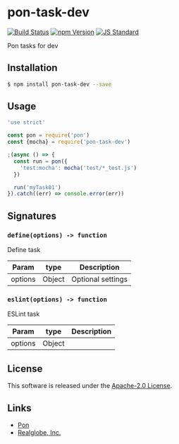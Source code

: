 pon-task-dev
==========

<!---
This file is generated by ape-tmpl. Do not update manually.
--->

<!-- Badge Start -->
<a name="badges"></a>

[![Build Status][bd_travis_shield_url]][bd_travis_url]
[![npm Version][bd_npm_shield_url]][bd_npm_url]
[![JS Standard][bd_standard_shield_url]][bd_standard_url]

[bd_repo_url]: https://github.com/realglobe-Inc/pon-task-dev
[bd_travis_url]: http://travis-ci.org/realglobe-Inc/pon-task-dev
[bd_travis_shield_url]: http://img.shields.io/travis/realglobe-Inc/pon-task-dev.svg?style=flat
[bd_travis_com_url]: http://travis-ci.com/realglobe-Inc/pon-task-dev
[bd_travis_com_shield_url]: https://api.travis-ci.com/realglobe-Inc/pon-task-dev.svg?token=
[bd_license_url]: https://github.com/realglobe-Inc/pon-task-dev/blob/master/LICENSE
[bd_codeclimate_url]: http://codeclimate.com/github/realglobe-Inc/pon-task-dev
[bd_codeclimate_shield_url]: http://img.shields.io/codeclimate/github/realglobe-Inc/pon-task-dev.svg?style=flat
[bd_codeclimate_coverage_shield_url]: http://img.shields.io/codeclimate/coverage/github/realglobe-Inc/pon-task-dev.svg?style=flat
[bd_gemnasium_url]: https://gemnasium.com/realglobe-Inc/pon-task-dev
[bd_gemnasium_shield_url]: https://gemnasium.com/realglobe-Inc/pon-task-dev.svg
[bd_npm_url]: http://www.npmjs.org/package/pon-task-dev
[bd_npm_shield_url]: http://img.shields.io/npm/v/pon-task-dev.svg?style=flat
[bd_standard_url]: http://standardjs.com/
[bd_standard_shield_url]: https://img.shields.io/badge/code%20style-standard-brightgreen.svg

<!-- Badge End -->


<!-- Description Start -->
<a name="description"></a>

Pon tasks for dev

<!-- Description End -->


<!-- Overview Start -->
<a name="overview"></a>



<!-- Overview End -->


<!-- Sections Start -->
<a name="sections"></a>

<!-- Section from "doc/guides/01.Installation.md.hbs" Start -->

<a name="section-doc-guides-01-installation-md"></a>

Installation
-----

```bash
$ npm install pon-task-dev --save
```


<!-- Section from "doc/guides/01.Installation.md.hbs" End -->

<!-- Section from "doc/guides/02.Usage.md.hbs" Start -->

<a name="section-doc-guides-02-usage-md"></a>

Usage
---------

```javascript
'use strict'

const pon = require('pon')
const {mocha} = require('pon-task-dev')

;(async () => {
  const run = pon({
    'test:mocha': mocha('test/*_test.js')
  })

  run('myTask01')
}).catch((err) => console.error(err))

```


<!-- Section from "doc/guides/02.Usage.md.hbs" End -->

<!-- Section from "doc/guides/03.Signature.md.hbs" Start -->

<a name="section-doc-guides-03-signature-md"></a>

Signatures
---------


### `define(options) -> function`

Define task

| Param | type | Description |
| ---- | --- | ----------- |
| options | Object |  Optional settings |


### `eslint(options) -> function`

ESLint task

| Param | type | Description |
| ---- | --- | ----------- |
| options | Object |  |



<!-- Section from "doc/guides/03.Signature.md.hbs" End -->


<!-- Sections Start -->


<!-- LICENSE Start -->
<a name="license"></a>

License
-------
This software is released under the [Apache-2.0 License](https://github.com/realglobe-Inc/pon-task-dev/blob/master/LICENSE).

<!-- LICENSE End -->


<!-- Links Start -->
<a name="links"></a>

Links
------

+ [Pon][pon_url]
+ [Realglobe, Inc.][realglobe,_inc__url]

[pon_url]: https://github.com/realglobe-Inc/pon
[realglobe,_inc__url]: http://realglobe.jp

<!-- Links End -->
